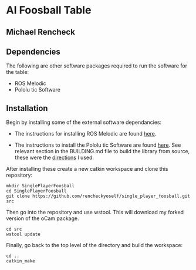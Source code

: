 # AI Foosball Table

## Michael Rencheck

## Dependencies
The following are other software packages required to run the software for the table:
  - ROS Melodic
  - Pololu tic Software

## Installation

Begin by installing some of the external software dependancies:
  - The instructions for installing ROS Melodic are found [here](http://wiki.ros.org/melodic/Installation/Ubuntu).

  - The instructions to install the Pololu tic Software are found [here](https://github.com/pololu/pololu-tic-software). See relevant section in the BUILDING.md file to build the library from source, these were the [directions](https://github.com/pololu/pololu-tic-software/blob/master/BUILDING.md#building-from-source-on-linux-for-linux) I used.

After installing these create a new catkin workspace and clone this repository:

```
mkdir SinglePlayerFoosball
cd SinglePlayerFoosball
git clone https://github.com/rencheckyoself/single_player_foosball.git src
```

Then go into the repository and use wstool. This will download my forked version of the oCam package.
```
cd src
wstool update
```

Finally, go back to the top level of the directory and build the workspace:
```
cd ..
catkin_make
```
